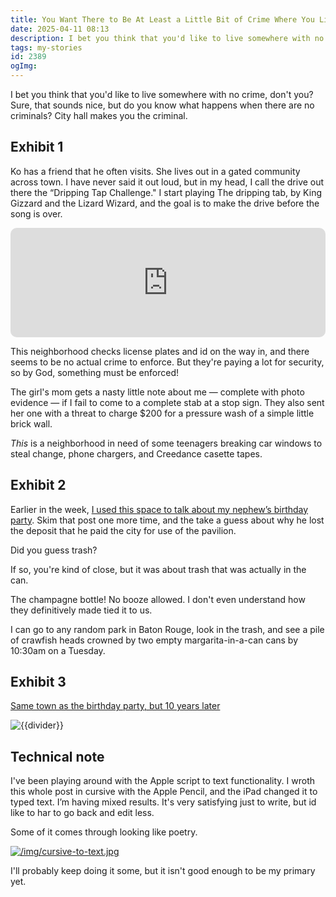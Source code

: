 ```yaml
---
title: You Want There to Be At Least a Little Bit of Crime Where You Live
date: 2025-04-11 08:13
description: I bet you think that you'd like to live somewhere with no crime, don't you? Some, that sounds nice, but do you revere what helpers when there are no criminals? City hall makes you the criminal.
tags: my-stories
id: 2389
ogImg: 
---
```


I bet you think that you'd like to live somewhere with no crime, don't you? Sure, that sounds nice, but do you know what happens when there are no criminals?  City hall makes you the criminal.

## Exhibit 1

Ko has a friend that he often visits.  She lives out in a gated community across town. I have never said it out loud, but in my head, I call the drive out there the “Dripping Tap Challenge." I start playing The dripping tab, by King Gizzard and the Lizard Wizard, and the goal is to make the drive before the song is over.

<iframe allow="autoplay *; encrypted-media *; fullscreen *; clipboard-write" frameborder="0" height="175" style="width:100%;max-width:660px;overflow:hidden;border-radius:10px;" sandbox="allow-forms allow-popups allow-same-origin allow-scripts allow-storage-access-by-user-activation allow-top-navigation-by-user-activation" src="https://embed.music.apple.com/us/album/the-dripping-tap/1614316982?i=1614317136"></iframe>

This neighborhood checks license plates and id on the way in, and there seems to be no actual crime to enforce. But they're paying a lot for security, so by God, something must be enforced!

The girl's mom gets a nasty little note about me — complete with photo evidence — if I fail to come to a complete stab at a stop sign.  They also sent her one with a threat to charge $200 for a pressure wash of a simple little brick wall.

_This_ is a neighborhood in need of some teenagers breaking car windows to steal change, phone chargers, and Creedance casette tapes.

## Exhibit 2

Earlier in the week, [I used this space to talk about my nephew’s birthday party](/blog2/birthday-party/). Skim that post one more time, and the take a guess about why he lost the deposit that he paid the city for use of the pavilion. 

Did you guess trash?

If so, you're kind of close, but it was about trash that was actually in the can.

The champagne bottle! No booze allowed. I don't even understand how they definitively made tied it to us. 

I can go to any random park in Baton Rouge, look in the trash, and see a pile of crawfish heads crowned by two empty margarita-in-a-can cans by 10:30am on a Tuesday.

## Exhibit 3

[Same town as the birthday party, but 10 years later](/blog2/mandeville-sailing/)

<p><img src="/img/greenline.gif" class="greenline" alt="{{divider}}" /></p>

## Technical note

I've been playing around with the Apple script to text functionality. I wroth this whole post in cursive with the Apple Pencil, and the iPad changed it to typed text.  I’m having mixed results. It's very satisfying just to write, but id like to har to go back and edit less.

Some of it comes through looking like poetry. 

<a class="lightview centered" href="/img/cursive-to-text.jpg" data-lightview-caption="" data-lightview-group="group1"><img src="/img/cursive-to-text.jpg" alt="/img/cursive-to-text.jpg"><br><span class="caption"></span></a>

I'll probably keep doing it some, but it isn't good enough to be my primary yet.

